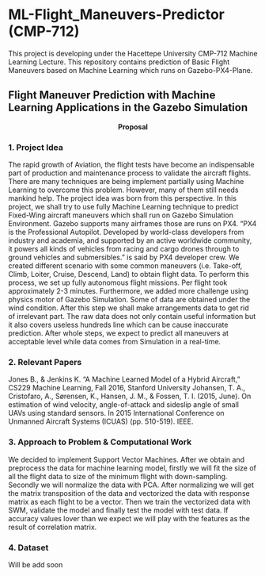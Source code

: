 # ML-Flight_Maneuvers-Predictor (CMP-712)

This project is developing under the Hacettepe University CMP-712 Machine Learning Lecture.
This repository contains prediction of Basic Flight Maneuvers based on Machine Learning which runs on Gazebo-PX4-Plane.

## Flight Maneuver Prediction with Machine Learning Applications in the Gazebo Simulation

<p align="center">
  <b>Proposal</b><br>
</p>


### 1. Project Idea

The rapid growth of Aviation, the flight tests have become an indispensable part of production and
maintenance process to validate the aircraft flights. There are many techniques are being implement
partially using Machine Learning to overcome this problem. However, many of them still needs
mankind help. The project idea was born from this perspective. In this project, we shall try to use
fully Machine Learning technique to predict Fixed-Wing aircraft maneuvers which shall run on
Gazebo Simulation Environment. Gazebo supports many airframes those are runs on PX4. “PX4 is the
Professional Autopilot. Developed by world-class developers from industry and academia, and
supported by an active worldwide community, it powers all kinds of vehicles from racing and cargo
drones through to ground vehicles and submersibles.” is said by PX4 developer crew. We created
different scenario with some common maneuvers (i.e. Take-off, Climb, Loiter, Cruise, Descend,
Land) to obtain flight data. To perform this process, we set up fully autonomous flight missions. Per
flight took approximately 2-3 minutes. Furthermore, we added more challenge using physics motor of
Gazebo Simulation. Some of data are obtained under the wind condition. After this step we shall
make arrangements data to get rid of irrelevant part. The raw data does not only contain useful
information but it also covers useless hundreds line which can be cause inaccurate prediction.
After whole steps, we expect to predict all maneuvers at acceptable level while data comes from
Simulation in a real-time.

### 2. Relevant Papers
Jones B., & Jenkins K. “A Machine Learned Model of a Hybrid Aircraft,” CS229 Machine Learning, Fall 2016,
Stanford University
Johansen, T. A., Cristofaro, A., Sørensen, K., Hansen, J. M., & Fossen, T. I. (2015, June). On estimation of
wind velocity, angle-of-attack and sideslip angle of small UAVs using standard sensors. In 2015 International
Conference on Unmanned Aircraft Systems (ICUAS) (pp. 510-519). IEEE.

### 3. Approach to Problem & Computational Work

We decided to implement Support Vector Machines. After we obtain and preprocess the data for
machine learning model, firstly we will fit the size of all the flight data to size of the minimum flight
with down-sampling. Secondly we will normalize the data with PCA. After normalizing we will get
the matrix transposition of the data and vectorized the data with response matrix as each flight to be a
vector. Then we train the vectorized data with SWM, validate the model and finally test the model
with test data. If accuracy values lover than we expect we will play with the features as the result of
correlation matrix.

### 4. Dataset

Will be add soon
